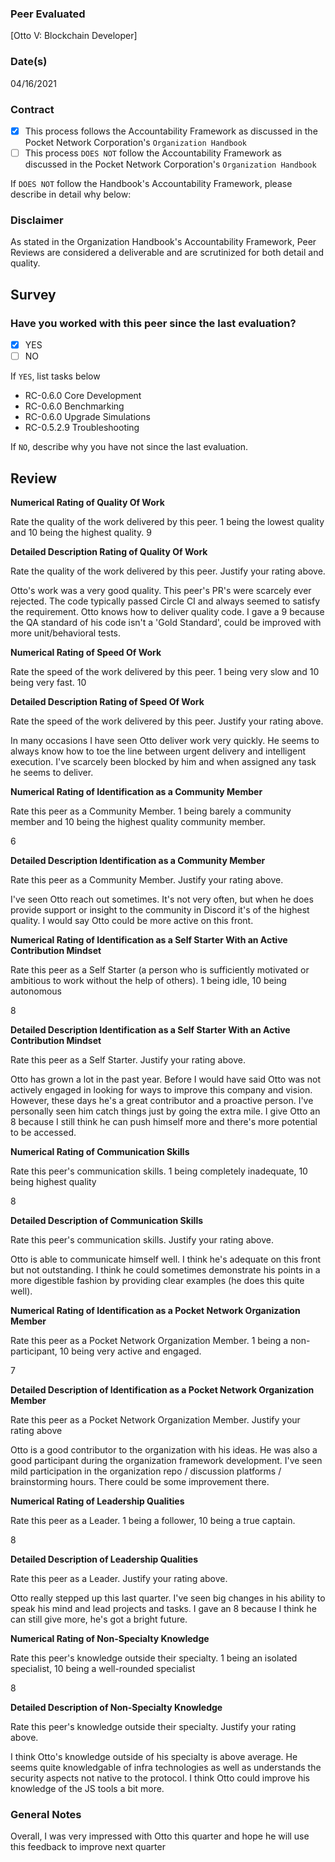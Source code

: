 ### Peer Evaluated
[Otto V: Blockchain Developer]
### Date(s)
04/16/2021
### Contract
- [X] This process follows the Accountability Framework as discussed in the Pocket Network Corporation's `Organization Handbook`
- [ ] This process `DOES NOT` follow the Accountability Framework as discussed in the Pocket Network Corporation's `Organization Handbook`

If `DOES NOT` follow the Handbook's Accountability Framework, please describe in detail why below:

### Disclaimer
As stated in the Organization Handbook's Accountability Framework, Peer Reviews are considered a deliverable and are scrutinized for both detail and quality.
## Survey
### Have you worked with this peer since the last evaluation?
- [X] YES
- [ ] NO

If `YES`, list tasks below
- RC-0.6.0 Core Development
- RC-0.6.0 Benchmarking
- RC-0.6.0 Upgrade Simulations
- RC-0.5.2.9 Troubleshooting

If `NO`, describe why you have not since the last evaluation.

## Review
**Numerical Rating of Quality Of Work** 

Rate the quality of the work delivered by this peer. 1 being the lowest quality and 10 being the highest quality.
9

**Detailed Description Rating of Quality Of Work** 

Rate the quality of the work delivered by this peer. Justify your rating above.

Otto's work was a very good quality. This peer's PR's were scarcely ever rejected. The code typically passed Circle CI and always seemed to satisfy the requirement. Otto knows how to deliver quality code. I gave a 9 because the QA standard of his code isn't a 'Gold Standard', could be improved with more unit/behavioral tests.

**Numerical Rating of Speed Of Work** 

Rate the speed of the work delivered by this peer. 1 being very slow and 10 being very fast.
10

**Detailed Description Rating of Speed Of Work** 

Rate the speed of the work delivered by this peer. Justify your rating above.

In many occasions I have seen Otto deliver work very quickly. He seems to always know how to toe the line between urgent delivery and intelligent execution. I've scarcely been blocked by him and when assigned any task he seems to deliver.


**Numerical Rating of Identification as a Community Member** 

Rate this peer as a Community Member. 1 being barely a community member and 10 being the highest quality community member.

6

**Detailed Description Identification as a Community Member** 

Rate this peer as a Community Member. Justify your rating above.

I've seen Otto reach out sometimes. It's not very often, but when he does provide support or insight to the community in Discord it's of the highest quality. I would say Otto could be more active on this front.

**Numerical Rating of Identification as a Self Starter With an Active Contribution Mindset** 

Rate this peer as a Self Starter (a person who is sufficiently motivated or ambitious to work without the help of others).
1 being idle, 10 being autonomous

8

**Detailed Description Identification as a Self Starter With an Active Contribution Mindset** 

Rate this peer as a Self Starter. Justify your rating above.

Otto has grown a lot in the past year. Before I would have said Otto was not actively engaged in looking for ways to improve this company and vision. However, these days he's a great contributor and a proactive person. I've personally seen him catch things just by going the extra mile. I give Otto an 8 because I still think he can push himself more and there's more potential to be accessed.

**Numerical Rating of Communication Skills** 

Rate this peer's communication skills. 1 being completely inadequate, 10 being highest quality

8

**Detailed Description of Communication Skills** 

Rate this peer's communication skills. Justify your rating above.

Otto is able to communicate himself well. I think he's adequate on this front but not outstanding. I think he could sometimes demonstrate his points in a more digestible fashion by providing clear examples (he does this quite well).

**Numerical Rating of Identification as a Pocket Network Organization Member** 

Rate this peer as a Pocket Network Organization Member. 1 being a non-participant, 10 being very active and engaged.

7

**Detailed Description of Identification as a Pocket Network Organization Member** 

Rate this peer as a Pocket Network Organization Member. Justify your rating above

Otto is a good contributor to the organization with his ideas. He was also a good participant during the organization framework development. I've seen mild participation in the organization repo / discussion platforms / brainstorming hours. There could be some improvement there.

**Numerical Rating of Leadership Qualities** 

Rate this peer as a Leader. 1 being a follower, 10 being a true captain.

8

**Detailed Description of Leadership Qualities** 

Rate this peer as a Leader. Justify your rating above.

Otto really stepped up this last quarter. I've seen big changes in his ability to speak his mind and lead projects and tasks. I gave an 8 because I think he can still give more, he's got a bright future.

**Numerical Rating of Non-Specialty Knowledge** 

Rate this peer's knowledge outside their specialty. 1 being an isolated specialist, 10 being a well-rounded specialist

8

**Detailed Description of Non-Specialty Knowledge** 

Rate this peer's knowledge outside their specialty. Justify your rating above.

I think Otto's knowledge outside of his specialty is above average. He seems quite knowledgable of infra technologies as well as understands the security aspects not native to the protocol. I think Otto could improve his knowledge of the JS tools a bit more.



### General Notes
Overall, I was very impressed with Otto this quarter and hope he will use this feedback to improve next quarter
